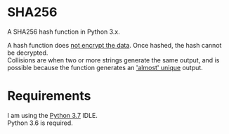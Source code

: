 # SHA256
A SHA256 hash function in Python 3.x.

A hash function does [not encrypt the data](https://www.movable-type.co.uk/scripts/sha256.html). Once hashed, the hash cannot be decrypted.\
Collisions are when two or more strings generate the same output, and is\
possible because the function generates an ['almost' unique](https://crypto.stackexchange.com/questions/29650/sha-256-almost-unique) output.

# Requirements
I am using the [Python 3.7](https://www.python.org/downloads/release/python-370/) IDLE.\
Python 3.6 is required.
